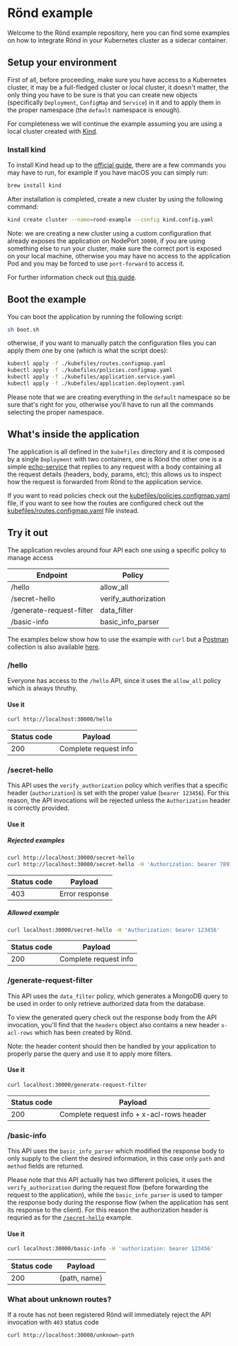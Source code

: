# Rönd example

Welcome to the Rönd example repository, here you can find some examples on how to integrate Rönd in your Kubernetes cluster as a sidecar container.

## Setup your environment

First of all, before proceeding, make sure you have access to a Kubernetes cluster, it may be a full-fledged cluster or local cluster, it doesn't matter, the only thing you have to be sure is that you can create new objects (specifically `Deployment`, `ConfigMap` and `Service`) in it and to apply them in the proper namespace (the `default` namespace is enough).

For completeness we will continue the example assuming you are using a local cluster created with [Kind](https://kind.sigs.k8s.io).

### Install kind

To install Kind head up to the [official guide](https://kind.sigs.k8s.io/docs/user/quick-start/#installation), there are a few commands you may have to run, for example if you have macOS you can simply run:

```sh
brew install kind
```

After installation is completed, create a new cluster by using the following command:

```sh
kind create cluster --name=rond-example --config kind.config.yaml
```

Note: we are creating a new cluster using a custom configuration that already exposes the application on NodePort `30000`, if you are using something else to run your cluster, make sure the correct port is exposed on your local machine, otherwise you may have no access to the application Pod and you may be forced to use `port-forward` to access it.

For further information check out [this guide](https://kind.sigs.k8s.io/docs/user/quick-start/#creating-a-cluster).

## Boot the example

You can boot the application by running the following script:

```sh
sh boot.sh
```

otherwise, if you want to manually patch the configuration files you can apply them one by one (which is what the script does):

```sh
kubectl apply -f ./kubefiles/routes.configmap.yaml
kubectl apply -f ./kubefiles/policies.configmap.yaml
kubectl apply -f ./kubefiles/application.service.yaml
kubectl apply -f ./kubefiles/application.deployment.yaml
```

Please note that we are creating everything in the `default` namespace so be sure that's right for you, otherwise you'll have to run all the commands selecting the proper namespace.

## What's inside the application

The application is all defined in the `kubefiles` directory and it is composed by a single `Deployment` with two containers, one is Rönd the other one is a simple [echo-service](https://github.com/davidebianchi/echo-service) that replies to any request with a body containing all the request details (headers, body, params, etc); this allows us to inspect how the request is forwarded from Rönd to the application service.

If you want to read policies check out the [kubefiles/policies.configmap.yaml](./kubefiles/policies.configmap.yaml) file, if you want to see how the routes are configured check out the [kubefiles/routes.configmap.yaml](./kubefiles/routes.configmap.yaml) file instead.

## Try it out

The application revoles around four API each one using a specific policy to manage access

| Endpoint                 | Policy               |
|--------------------------|----------------------|
| /hello                   | allow_all            |
| /secret-hello            | verify_authorization |
| /generate-request-filter | data_filter          |
| /basic-info              | basic_info_parser    |

The examples below show how to use the example with `curl` but a [Postman](https://www.postman.com/) collection is also available [here](./rond-example.postman_collection.json).

### /hello

Everyone has access to the `/hello` API, since it uses the `allow_all` policy which is always thruthy.

#### Use it

```sh
curl http://localhost:30000/hello
```

| Status code | Payload               |
|-------------|-----------------------|
| 200         | Complete request info |

### /secret-hello

This API uses the `verify_authorization` policy which verifies that a specific header (`authorization`) is set with the proper value (`bearer 123456`). For this reason, the API invocations will be rejected unless the `Authorization` header is correctly provided.

#### Use it

##### Rejected examples

```sh
curl http://localhost:30000/secret-hello
curl http://localhost:30000/secret-hello -H 'Authorization: bearer 789101'
```

| Status code | Payload        |
|-------------|----------------|
| 403         | Error response |

##### Allowed example

```sh
curl localhost:30000/secret-hello -H 'Authorization: bearer 123456'
```

| Status code | Payload               |
|-------------|-----------------------|
| 200         | Complete request info |

### /generate-request-filter

This API uses the `data_filter` policy, which generates a MongoDB query to be used in order to only retrieve authorized data from the database.

To view the generated query check out the response body from the API invocation, you'll find that the `headers` object also contains a new header `x-acl-rows` which has been created by Rönd.

Note: the header content should then be handled by your application to properly parse the query and use it to apply more filters.

#### Use it

```sh
curl localhost:30000/generate-request-filter
```

| Status code | Payload                                   |
|-------------|-------------------------------------------|
| 200         | Complete request info + x-acl-rows header |

### /basic-info

This API uses the `basic_info_parser` which modified the response body to only supply to the client the desired information, in this case only `path` and `method` fields are returned.

Please note that this API actually has two different policies, it uses the `verify_authorization` during the request flow (before forwarding the request to the application), while the `basic_info_parser` is used to tamper the response body during the response flow (when the application has sent its response to the client). For this reason the authorization header is requried as for the [`/secret-hello`](#secret-hello) example.

#### Use it

```sh
curl localhost:30000/basic-info -H 'authorization: bearer 123456'
```

| Status code | Payload      |
|-------------|--------------|
| 200         | {path, name} |

### What about unknown routes?

If a route has not been registered Rönd will immediately reject the API invocation with `403` status code

```sh
curl http://localhost:30000/unknown-path
```
